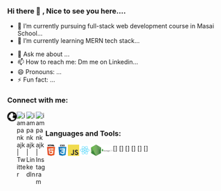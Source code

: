 ### Hi there 👋 , Nice to see you here....

<!--
**iampankajk/iampankajk** is a ✨ _special_ ✨ repository because its `README.md` (this file) appears on your GitHub profile.

Here are some ideas to get you started:
<!--  -->
- 🔭 I’m currently pursuing full-stack web development course in Masai School...
- 🌱 I’m currently learning MERN tech stack...
<!-- - 👯 I’m looking to collaborate on ... -->
<!-- - 🤔 I’m looking for help with ... -->
- 💬 Ask me about ...
- 📫 How to reach me: Dm me on Linkedin...
- 😄 Pronouns: ...
- ⚡ Fun fact:  ...



### Connect with me:

[<img align="left" alt="iampankajk.com" width="22px" src="https://raw.githubusercontent.com/iconic/open-iconic/master/svg/globe.svg" />][website]
[<img align="left" alt="iampankajk | Twitter" width="22px" src="https://cdn.jsdelivr.net/npm/simple-icons@v3/icons/twitter.svg" />][twitter]
[<img align="left" alt="iampankajk | LinkedIn" width="22px" src="https://cdn.jsdelivr.net/npm/simple-icons@v3/icons/linkedin.svg" />][linkedin]
[<img align="left" alt="iampankajk | Instagram" width="22px" src="https://cdn.jsdelivr.net/npm/simple-icons@v3/icons/instagram.svg" />][instagram]

<br/>

### Languages and Tools:

[<img align="left" alt="HTML5" width="26px" src="https://raw.githubusercontent.com/github/explore/80688e429a7d4ef2fca1e82350fe8e3517d3494d/topics/html/html.png" />]
[<img align="left" alt="CSS3" width="26px" src="https://raw.githubusercontent.com/github/explore/80688e429a7d4ef2fca1e82350fe8e3517d3494d/topics/css/css.png" />]
[<img align="left" alt="JavaScript" width="26px" src="https://raw.githubusercontent.com/github/explore/80688e429a7d4ef2fca1e82350fe8e3517d3494d/topics/javascript/javascript.png" />]
[<img align="left" alt="React" width="26px" src="https://raw.githubusercontent.com/github/explore/80688e429a7d4ef2fca1e82350fe8e3517d3494d/topics/react/react.png" />]
[<img align="left" alt="Node.js" width="26px" src="https://raw.githubusercontent.com/github/explore/80688e429a7d4ef2fca1e82350fe8e3517d3494d/topics/nodejs/nodejs.png" />]
[<img align="left" alt="MongoDB" width="26px" src="https://raw.githubusercontent.com/github/explore/80688e429a7d4ef2fca1e82350fe8e3517d3494d/topics/mongodb/mongodb.png" />]











[website]: https://iampankajk.com
[twitter]: https://twitter.com/realpankajk
[instagram]: https://instagram.com/iampankajk
[linkedin]: https://linkedin.com/in/iampankajk





